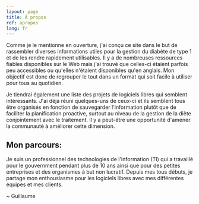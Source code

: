 ```yaml
---
layout: page
title: À propos
ref: apropos
lang: fr
---
```

Comme je le mentionne en ouverture, j'ai conçu ce site dans le but de rassembler diverses informations utiles pour la gestion du diabète de type 1 et de les rendre rapidement utilisables. 
Il y a de nombreuses ressources fiables disponibles sur le Web mais j'ai trouvé que celles-ci étaient parfois peu accessibles ou qu'elles n'étaient disponibles qu'en anglais.
Mon objectif est donc de regrouper le tout dans un format qui soit facile à utiliser pour tous au quotidien. 

Je tiendrai également une liste des projets de logiciels libres qui semblent intéressants.
J'ai déjà réuni quelques-uns de ceux-ci et ils semblent tous être organisés en fonction de sauvegarder l'information plutôt que de faciliter la planification proactive, surtout au niveau de la gestion de la diète conjointement avec le traitement.
Il y a peut-être une opportunité d'amener la communauté à améliorer cette dimension.

## Mon parcours:

Je suis un professionnel des technologies de l'information (TI) qui a travaillé pour le gouvernment pendant plus de 10 ans ainsi que pour des petites entreprises et des organismes à but non lucratif. 
Depuis mes tous débuts, je partage mon enthousiasme pour les logiciels libres avec mes différentes équipes et mes clients.

~ Guillaume
